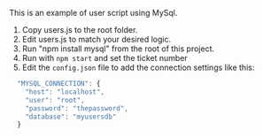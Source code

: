 This is an example of user script using MySql.

1. Copy users.js to the root folder.
2. Edit users.js to match your desired logic.
3. Run "npm install mysql" from the root of this project.
4. Run with ```npm start``` and set the ticket number
5. Edit the ```config.json``` file to add the connection settings like this:

~~~javascript
  "MYSQL_CONNECTION": {
    "host": "localhost",
    "user": "root",
    "password": "thepassword",
    "database": "myusersdb"
  }
~~~